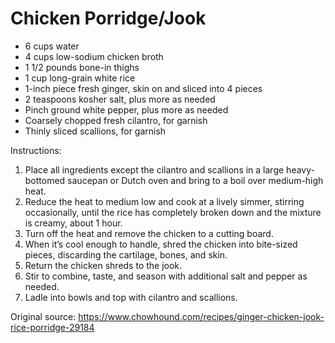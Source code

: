 # Chicken Porridge/Jook

* 6 cups water
* 4 cups low-sodium chicken broth
* 1 1/2 pounds bone-in thighs
* 1 cup long-grain white rice
* 1-inch piece fresh ginger, skin on and sliced into 4 pieces
* 2 teaspoons kosher salt, plus more as needed
* Pinch ground white pepper, plus more as needed
* Coarsely chopped fresh cilantro, for garnish
* Thinly sliced scallions, for garnish

Instructions:
1. Place all ingredients except the cilantro and scallions in a large heavy-bottomed saucepan or Dutch oven and bring to a boil over medium-high heat.
1. Reduce the heat to medium low and cook at a lively simmer, stirring occasionally, until the rice has completely broken down and the mixture is creamy, about 1 hour.
1. Turn off the heat and remove the chicken to a cutting board. 
1. When it’s cool enough to handle, shred the chicken into bite-sized pieces, discarding the cartilage, bones, and skin.
1. Return the chicken shreds to the jook.
1. Stir to combine, taste, and season with additional salt and pepper as needed.
1. Ladle into bowls and top with cilantro and scallions.

Original source: https://www.chowhound.com/recipes/ginger-chicken-jook-rice-porridge-29184
